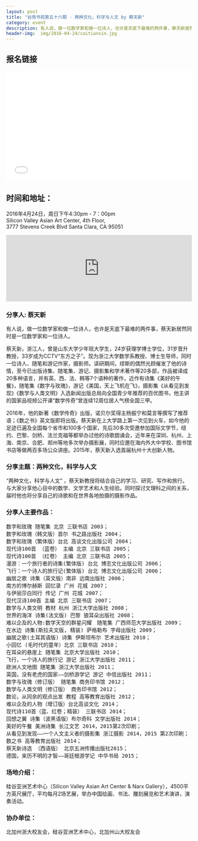 ```yaml
---
layout: post
title: "谷雨书苑第五十六期 - 两种文化，科学与人文 by 蔡天新"
category: event
description: 有人说，做一位数学家和做一位诗人，也许是天底下最难的两件事，蔡天新居然同时是一位数学家和一位诗人。
header-img:  img/2016-04-24/caitianxin.jpg
---
```


## 报名链接
<div style="width:100%; text-align:left;" ><iframe  src="//eventbrite.com/tickets-external?eid=24769405960&ref=etckt" frameborder="0" height="300" width="100%" vspace="0" hspace="0" marginheight="5" marginwidth="5" scrolling="auto" allowtransparency="true"></iframe></div>

## 时间和地址：

2016年4月24日，周日下午4:30pm - 7：00pm  
Silicon Valley Asian Art Center, 4th Floor,  
3777 Stevens Creek Blvd Santa Clara, CA 95051


<iframe width="100%" height="180" frameborder="0" style="border:0"
src="https://www.google.com/maps/embed/v1/place?q=3777%20Stevens%20Creek%20Blvd%20Santa%20Clara%2C%20CA%2095054&key=AIzaSyBU8Fpde0IWAvSPYuvrpcjOHm_8scuCusk" allowfullscreen></iframe>


###  分享人: 蔡天新

有人说，做一位数学家和做一位诗人，也许是天底下最难的两件事，蔡天新居然同时是一位数学家和一位诗人。

蔡天新，浙江人，曾是山东大学少年班大学生，24岁获理学博士学位，31岁晋升教授，33岁成为CCTV“东方之子”。现为浙江大学数学系教授、博士生导师，同时一位诗人、随笔和游记作家，摄影师。读研期间，缪斯的偶然光顾催发了他的诗情，至今已出版诗集、随笔集、游记、摄影集和学术著作等20多部，作品被译成20多种语言，并有英、西、法、韩等7个语种的著作，近作有诗集《美好的午餐》，随笔集《数字与玫瑰》，游记《美国，天上飞机在飞》，摄影集《从看见到发现》《数学与人类文明》入选新闻出版总局向全国青少年推荐的百优图书，他主讲的国家品视频公开课“数学传奇”曾连续12周位居人气榜全国三甲。

2016年，他的新著《数学传奇》出版，诺贝尔奖得主杨振宁和莫言等撰写了推荐语；《数之书》英文版即将出版。蔡天新在上大学路上第一次见到火车，如今他的足迹已遍及全国每个省市和100多个国家，先后30多次受邀参加国际文学节，纽约、巴黎、剑桥、法兰克福等都举办过他的诗歌朗诵会，近年来在深圳、杭州、上海、南京、合肥、郑州等地多次举办摄影展，同时应邀在海内外大中学校、图书馆书店等做两百多场公众讲座。2015年，蔡天新入选首届杭州十大创新人物。

###  分享主题：两种文化，科学与人文

“两种文化，科学与人文” ，蔡天新教授将结合自己的学习、研究、写作和旅行。与大家分享他心目中的数学、文学艺术和人生经验。同时探讨文理科之间的关系，届时他也将分享自己的诗歌和在世界各地拍摄的摄影作品。

###  分享人主要作品：

<pre>
数字和玫瑰 随笔集 北京 三联书店 2003；
数字和玫瑰（韩文版）首尔 书之路出版社 2004；
数字和玫瑰（繁体版）台北 高谈文化出版公司 2004；
现代诗100首 （蓝卷） 主编 北京 三联书店 2005；
现代诗100首 （红卷） 主编 北京 三联书店 2005；
漫游：一个旅行者的诗集(繁体版) 台北 博志文化出版公司 2006；
飞行：一个诗人的旅行记(繁体版) 台北 博志文化出版公司 2006；
幽居之歌 诗集（英文版）南非 远南出版社 2006；
南方的博尔赫斯 回忆录 广州 花城 2007；
与伊丽莎白同行 传记 广州 花城 2007；
现代汉诗100首 主编 北京 三联书店 2007；
数学与人类文明 教材 杭州 浙江大学出版社 2008；
世界的海洋 诗集(法文版) 巴黎 狼耳朵出版社 2008；
难以企及的人物:数学天空的群星闪耀　随笔集 广西师范大学出版社 2009；
在水边 诗集(斯拉夫文版, 精装) 萨格勒布 字母出版社 2009；
幽居之歌(土耳其语版) 诗集 伊斯坦布尔 艺术出版社 2010；
小回忆 (毛时代的童年）北京 三联书店 2010；
在耳朵的悬崖上 随笔集 北京大学出版社 2010；
飞行，一个诗人的旅行记 游记 浙江大学出版社 2011；
欧洲人文地图 随笔集 浙江大学出版社 2011；
英国，没有老虎的国家——剑桥游学记 游记 中信出版社 2011；
数字与玫瑰（修订版） 随笔集 商务印书馆 2012；
数学与人类文明（修订版） 商务印书馆 2012；
数论，从同余的观点出发 教程 高等教育出版社 2012；
难以企及的人物（增订版）台北高谈文化 2014；
现代诗110首（蓝、红卷；精装） 三联书店 2014；
回想之翼 诗集（波黑语版）布尔奇科 文学出版社 2014；
美好的午餐 美洲诗集 长江文艺 2014，2015第2次印刷；
从看见到发现——一个人文主义者的摄影集 浙江摄影 2014，2015 第2次印刷；
数之书 高等教育出版社 2014；
蔡天新诗选 （西语版） 北京五洲传播出版社2015；
德国，来历不明的才智——哥廷根游学记 中华书局 2015；
</pre>

###  场地介绍：
硅谷亚洲艺术中心（Silicon Valley Asian Art Center & Narx Gallery），4500平方英尺展厅，平均每月2场艺展，举办中国绘画、书法、雕刻展览和艺术演讲，演奏活动。

###  协办单位：
北加州浙大校友会，硅谷亚洲艺术中心，北加州山大校友会
